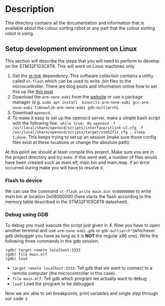 # Description

This directory contains all the documentation and information that is available about the colour sorting robot or any part that the colour sorting robot is using.

## Setup development environment on Linux

This section will describe the steps that you will need to perform to develop on the STM32F103C8T6. This will work on Linux machines only.

1. Get the [st-link](https://github.com/texane/stlink) dependency. This software collection contains a utility called `st-flash` which can be used to write .bin files to the microcontroller. There are blog posts and information online how to set this up like [this post](https://fishpepper.de/2016/09/16/installing-using-st-link-v2-to-flash-stm32-on-linux/).
2.  Download the `arm-none-eabi` from the [website](https://developer.arm.com/tools-and-software/open-source-software/developer-tools/gnu-toolchain/gnu-rm/downloads) or use a package manager (e.g. `sudo apt install 
binutils-arm-none-eabi gcc-arm-none-eabi libnewlib-arm-none-eabi gdb-multiarch`).
3. Download `openocd`.
4.  To make it easy to set up the openocd server, make a simple bash script with the following line `` while true; do openocd -f /usr/local/share/openocd/scripts/interface/stlink-v2.cfg -f /usr/local/share/openocd/scripts/target/stm32f1x.cfg ; sleep 1;done``. This keeps trying to set up an session (make sure those config files exist at these locations or change the absolute path).

At this point we should at least compile this project. Make sure you are in the project directory and try `make`.
if this went well, a number of files would have been created such as main.elf, main.bin and main.map. If an error occurred during make you will have to resolve it.

### Flash to device

We can use the command `st-flash write main.bin 0x08000000` to write main.bin at location 0x08000000 (here starts the flash according to the memory table described in the STM32F103C8T6 datasheet). 


### Debug using GDB

To debug you must execute the script just given in 4.  Now you have to open another terminal and use `arm-none-eabi-gdb` or `gdb-multiarch"`(whichever gdb debugger you have as long as it is **NOT** the regular x86 one).   Write the following three commands in the gdb session:

```
(gdb) target remote localhost:3333
(gdb) file main.elf
(gdb) load
```
* `target remote localhost:3333`: Tell gdb that we want to connect to a remote computer (the microcontroller in this case).
*  `file main.elf`: Tell gdb which program we actually want to debug
* `load`: Load the program to be debugged

Now we are able to set breakpoints, print variables and single step through our code :)

